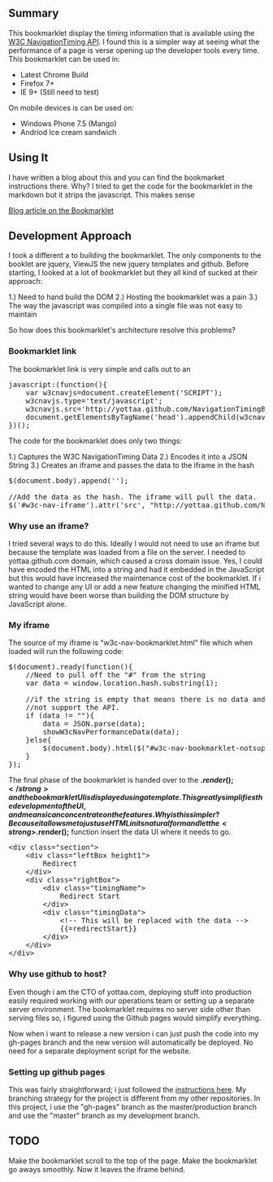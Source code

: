## Summary

This bookmarklet display the timing information that is available using the [W3C NavigationTiming API](http://www.w3.org/TR/navigation-timing/). 
I found this is a simpler way at seeing what the performance of a page is verse opening up the developer tools every time. This bookmarklet can be used in:<br/>
<ul><li>Latest Chrome Build</li>
<li>Firefox 7+</li>
<li>IE 9+ (Still need to test)</li></ul>

On mobile devices is can be used on:<br/>
<ul><li>Windows Phone 7.5 (Mango)</li>
<li>Andriod Ice cream sandwich</li></ul>

## Using It

I have written a blog about this and you can find the bookmarket instructions there. Why? I tried to get the code for the 
bookmarklet in the markdown but it strips the javascript. This makes sense 

[Blog article on the Bookmarklet](http://blog.yottaa.com/2011/11/standardizing-web-performance)

## Development Approach

I took a different a to building the bookmarklet. The only components to the booklet are jquery, ViewJS the new jquery templates and github. 
Before starting, I looked at a lot of bookmarklet but they all kind of sucked at their approach:

1.) Need to hand build the DOM
2.) Hosting the bookmarklet was a pain
3.) The way the javascript was compiled into a single file was not easy to maintain

So how does this bookmarklet's architecture resolve this problems?  

### Bookmarklet link

The bookmarklet link is very simple and calls out to an 

<pre>
javascript:(function(){
	var w3cnavjs=document.createElement('SCRIPT');
	w3cnavjs.type='text/javascript';
	w3cnavjs.src='http://yottaa.github.com/NavigationTimingBookmarklet/bookmarklet.js';
	document.getElementsByTagName('head').appendChild(w3cnavjs);
})();
</pre>

The code for the bookmarklet does only two things:

1.) Captures the W3C NavigationTiming Data
2.) Encodes it into a JSON String
3.) Creates an iframe and passes the data to the iframe in the hash

<pre>
$(document.body).append('<iframe id="w3c-nav-iframe" frameborder="0" height="660px" width="350px" scrolling="no" style="padding:0px;position:absolute;top:10px;right:10px;z-index:999999999" border="0"></iframe>');
	
//Add the data as the hash. The iframe will pull the data.
$('#w3c-nav-iframe').attr('src', "http://yottaa.github.com/NavigationTimingBookmarklet/w3c-nav-bookmarklet.html#"+JSON.stringify(data));
</pre>

### Why use an iframe?

I tried several ways to do this. Ideally I would not need to use an iframe but because the template was loaded from a file on the server. 
I needed to yottaa.github.com domain, which caused a cross domain issue. Yes, I could have encoded the HTML into a string and had it 
embedded in the JavaScript but this would have increased the maintenance cost of the bookmarklet. If i wanted to change any UI or 
add a new feature changing the minified HTML string would have been worse than building the DOM structure by JavaScript alone.

### My iframe

The source of my iframe is "w3c-nav-bookmarklet.html" file which when loaded will run the following code:

<pre>
$(document).ready(function(){	
	//Need to pull off the "#" from the string
	var data = window.location.hash.substring(1);
	
	//if the string is empty that means there is no data and the browser does
	//not support the API.
	if (data != ""){
		data = JSON.parse(data);
		showW3cNavPerformanceData(data);
	}else{				
		$(document.body).html($("#w3c-nav-bookmarklet-notsupported").render({}));
	}
});
</pre>

The final phase of the bookmarklet is handed over to the <strong>$.render();</strong> and the bookmarklet UI is displayed using 
a template. This greatly simplifies the development of the UI, and means i can concentrate on the features. Why is this simpler?
Because it allows me to just use HTML in its natural form and let the <strong>$.render();</strong> function insert the data UI where 
it needs to go. 

<pre>
&lt;div class="section"&gt;
	&lt;div class="leftBox height1"&gt;
		Redirect
	&lt;/div&gt;
	&lt;div class="rightBox"&gt;
		&lt;div class="timingName"&gt;
			Redirect Start
		&lt;/div&gt;
		&lt;div class="timingData"&gt;
			&lt;!-- This will be replaced with the data --&gt; 
			{{=redirectStart}}				
		&lt;/div&gt;
	&lt;/div&gt;
&lt;/div&gt;
</pre>

### Why use github to host?

Even though i am the CTO of yottaa.com, deploying stuff into production easily required working with our operations team or setting up a separate 
server environment. The bookmarklet requires no server side other than serving files so, i figured using the Github pages would simplify everything.

Now when i want to release a new version i can just push the code into my gh-pages branch and the new version will automatically be deployed. 
No need for a separate deployment script for the website.

### Setting up github pages

This was fairly straightforward; i just followed the [instructions here](http://pages.github.com/). My branching strategy for the project is 
different from my other repositories. In this project, i use the "gh-pages" branch as the master/production branch and use the "master" branch 
as my development branch.


## TODO

Make the bookmarklet scroll to the top of the page.
Make the bookmarklet go aways smoothly. Now it leaves the iframe behind.

